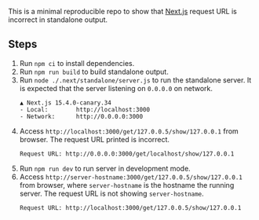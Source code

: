 This is a minimal reproducible repo to show that [Next.js](https://nextjs.org) request URL is incorrect in standalone output.

## Steps
1. Run `npm ci` to install dependencies.
2. Run `npm run build` to build standalone output.
3. Run `node ./.next/standalone/server.js` to run the standalone server. It is expected that the server listening on `0.0.0.0` on network.
    ```
    ▲ Next.js 15.4.0-canary.34
    - Local:        http://localhost:3000
    - Network:      http://0.0.0.0:3000
    ```
4. Access `http://localhost:3000/get/127.0.0.5/show/127.0.0.1` from browser. The request URL printed is incorrect.
    ```
    Request URL: http://0.0.0.0:3000/get/localhost/show/127.0.0.1
    ```
5. Run `npm run dev` to run server in development mode.
6. Access `http://server-hostname:3000/get/127.0.0.5/show/127.0.0.1` from browser, where `server-hostname` is the hostname the running server. The request URL is not showing `server-hostname`.
    ```
    Request URL: http://localhost:3000/get/127.0.0.5/show/127.0.0.1
    ```
